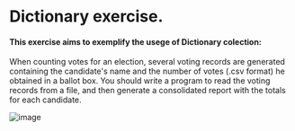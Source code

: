 # Dictionary exercise. 



#### This exercise aims to exemplify the usege of Dictionary colection:


When counting votes for an election, several voting records are generated containing the candidate's name and the number of votes (.csv format) he obtained in a ballot box. You should write a program to read the voting records from a file, and then generate a consolidated report with the totals for each candidate.

![image](https://user-images.githubusercontent.com/96549725/149042174-16bcaf75-0e46-4b2f-a979-0693826268cb.png)

